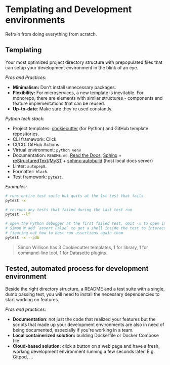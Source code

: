 # Templating and Development environments

<!-- tl;dr starts -->

Refrain from doing everything from scratch.

<!-- tl;dr ends -->

## Templating

Your most optimized project directory structure with prepopulated files that can setup your development environment in the blink of an eye.

_Pros and Practices:_

- **Minimalism:** Don't install unnecessary packages.
- **Flexibility:** For microservices, a new template is inevitable. For monorepo, there are elements with similar structures - components and feature implementations that can be reused.
- **Up-to-date**: Make sure they're used constantly.

_Python tech stack:_

- Project templates: [cookiecutter](https://cookiecutter.readthedocs.io/en/stable/) (for Python) and GitHub template repositories.
- CLI framework: Click
- CI/CD: GitHub Actions
- Virtual environment: `python venv`
- Documentation: `README.md`, [Read the Docs](https://readthedocs.org/), [Sphinx](https://www.sphinx-doc.org/) + [reStructuredText](https://www.sphinx-doc.org/en/master/usage/restructuredtext/basics.html)/[MyST](https://myst-parser.readthedocs.io/) + [sphinx-autobuild](https://github.com/executablebooks/sphinx-autobuild) (host local docs server)
- Linter: `autopep8`.
- Formatter: `black`.
- Test framework: `pytest`.

_Examples:_

```sh
# runs entire test suite but quits at the 1st test that fails
pytest -x

# re-runs any tests that failed during the last test run
pytest --lf

# open the Python debugger at the first failed test, omit -x to open it at every failed test
# Simon W add `assert False` to get a shell inside the test to interact with objs, then
# figuring out how to best run assertions again them
pytest -x --pdb
```

> Simon Willison has 3 Cookiecutter templates, 1 for library, 1 for command-line tool, 1 for Datasette plugins.

## Tested, automated process for development environment

Beside the right directory structure, a README and a test suite with a single, dumb passing test, you will need to install the necessary dependencies to start working on features.

_Pros and practices:_

- **Documentation**: not just the code that realized your features but the scripts that made up your development environments are also in need of being documented, especially if you're working in a team.
- **Local containerized solution:** building Dockerfile or Docker Compose file.
- **Cloud-based solution:** click a button on a web page and have a fresh, working development environment running a few seconds later. E.g. Gitpod, ...
